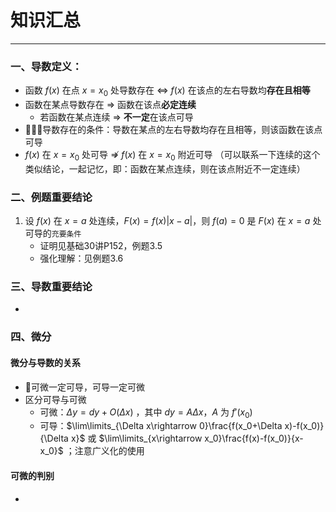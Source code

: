# 知识汇总

---

### 一、导数定义：

- 函数 $f(x)$ 在点 $x=x_0$ 处导数存在 $\Leftrightarrow$  $f(x)$ 在该点的左右导数均**存在且相等**
- 函数在某点导数存在 $\Rightarrow$ 函数在该点**必定连续**
	- 若函数在某点连续 $\Rightarrow$ **不一定**在该点可导
- 🌟🌟🌟导数存在的条件：导数在某点的左右导数均存在且相等，则该函数在该点可导
- $f(x)$ 在 $x=x_0$ 处可导 $\nRightarrow$ $f(x)$ 在 $x=x_0$ 附近可导 （可以联系一下连续的这个类似结论，一起记忆，即：函数在某点连续，则在该点附近不一定连续）
### 二、例题重要结论

1. 设 $f(x)$ 在 $x=a$ 处连续，$F(x)=f(x)|x-a|$，则 $f(a)=0$ 是 $F(x)$ 在 $x=a$ 处可导的`充要条件`
	- 证明见基础30讲P152，例题3.5
	- 强化理解：见例题3.6

### 三、导数重要结论

- 
### 四、微分
#### 微分与导数的关系

- 🌟可微一定可导，可导一定可微
- 区分可导与可微
	- 可微：$\Delta y=dy+O(\Delta x)$ ，其中 $dy=A\Delta x$，$A$ 为 $f\prime (x_0)$ 
	- 可导：$\lim\limits_{\Delta x\rightarrow 0}\frac{f(x_0+\Delta x)-f(x_0)}{\Delta x}$ 或 $\lim\limits_{x\rightarrow x_0}\frac{f(x)-f(x_0)}{x-x_0}$  ；注意广义化的使用
#### 可微的判别

- 